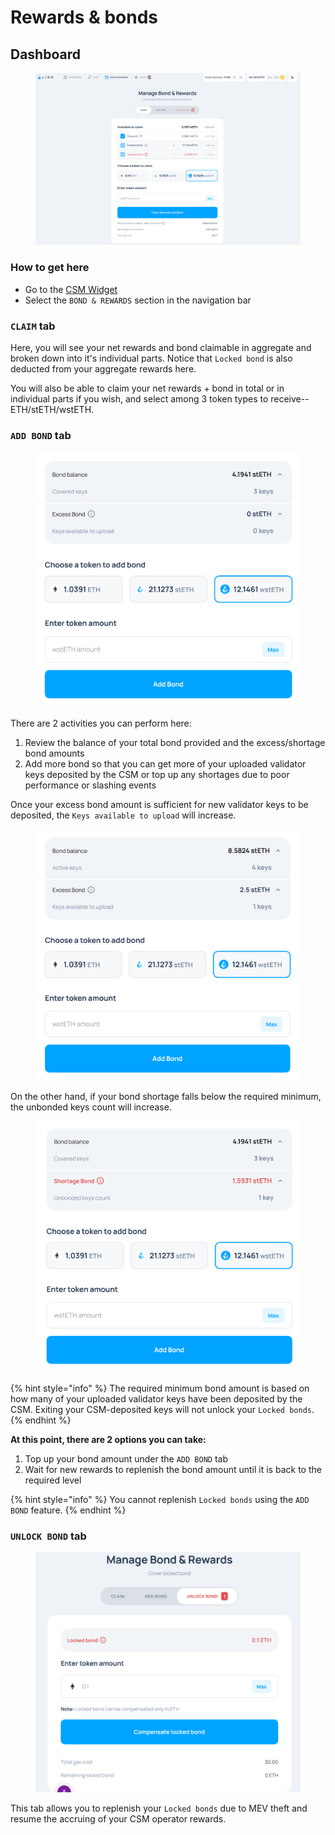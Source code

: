 # Rewards & bonds

## Dashboard

<figure><img src="../../.gitbook/assets/image (1).png" alt=""><figcaption></figcaption></figure>

### How to get here

* Go to the [CSM Widget](https://csm.testnet.fi/)
* Select the `BOND & REWARDS` section in the navigation bar

### `CLAIM` tab

Here, you will see your net rewards and bond claimable in aggregate and broken down into it's individual parts. Notice that `Locked bond` is also deducted from your aggregate rewards here.

You will also be able to claim your net rewards + bond in total or in individual parts if you wish, and select among 3 token types to receive--ETH/stETH/wstETH.

### `ADD BOND` tab

<figure><img src="../../.gitbook/assets/image (181).png" alt=""><figcaption></figcaption></figure>

There are 2 activities you can perform here:

1. Review the balance of your total bond provided and the excess/shortage bond amounts
2. Add more bond so that you can get more of your uploaded validator keys deposited by the CSM or top up any shortages due to poor performance or slashing events

Once your excess bond amount is sufficient for new validator keys to be deposited, the `Keys available to upload` will increase.

<figure><img src="../../.gitbook/assets/image (182).png" alt=""><figcaption></figcaption></figure>

On the other hand, if your bond shortage falls below the required minimum, the unbonded keys count will increase.

<figure><img src="../../.gitbook/assets/image (183).png" alt=""><figcaption></figcaption></figure>

{% hint style="info" %}
The required minimum bond amount is based on how many of your uploaded validator keys have been deposited by the CSM. Exiting your CSM-deposited keys will not unlock your `Locked bonds`.
{% endhint %}

**At this point, there are 2 options you can take:**

1. Top up your bond amount under the `ADD BOND` tab
2. Wait for new rewards to replenish the bond  amount until it is back to the required level

{% hint style="info" %}
You cannot replenish `Locked bonds` using the `ADD BOND` feature.
{% endhint %}

### `UNLOCK BOND` tab

<figure><img src="../../.gitbook/assets/image (184).png" alt=""><figcaption></figcaption></figure>

This tab allows you to replenish your `Locked bonds` due to MEV theft and resume the accruing of your CSM operator rewards.
